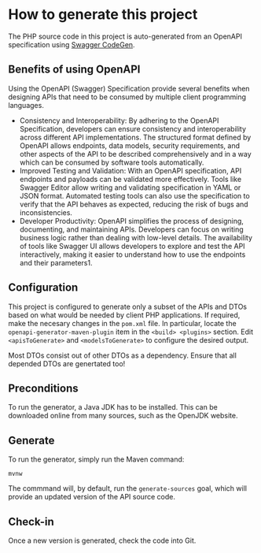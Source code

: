 # How to generate this project

The PHP source code in this project is auto-generated from an OpenAPI specification using [Swagger CodeGen](https://swagger.io/tools/swagger-codegen/). 

## Benefits of using OpenAPI

Using the OpenAPI (Swagger) Specification provide several benefits when designing APIs that need to be consumed by multiple client programming languages. 

- Consistency and Interoperability: By adhering to the OpenAPI Specification, developers can ensure consistency and interoperability across different API implementations. The structured format defined by OpenAPI allows endpoints, data models, security requirements, and other aspects of the API to be described comprehensively and in a way which can be consumed by software tools automatically.
- Improved Testing and Validation: With an OpenAPI specification, API endpoints and payloads can be validated more effectively. Tools like Swagger Editor allow writing and validating specification in YAML or JSON format. Automated testing tools can also use the specification to verify that the API behaves as expected, reducing the risk of bugs and inconsistencies.
- Developer Productivity:  OpenAPI simplifies the process of designing, documenting, and maintaining APIs. Developers can focus on writing business logic rather than dealing with low-level details. The availability of tools like Swagger UI allows developers to explore and test the API interactively, making it easier to understand how to use the endpoints and their parameters1.

## Configuration

This project is configured to generate only a subset of the APIs and DTOs based on what would be needed by client PHP applications. If required, make the necesary changes in the `pom.xml` file. In particular, locate the `openapi-generator-maven-plugin` item in the `<build> <plugins>` section. Edit `<apisToGenerate>` and `<modelsToGenerate>` to configure the desired output.

Most DTOs consist out of other DTOs as a dependency. Ensure that all depended DTOs are genertated too!

## Preconditions

To run the generator, a Java JDK has to be installed. This can be downloaded online from many sources, such as the OpenJDK website.

## Generate

To run the generator, simply run the Maven command:

```
mvnw
```

The commmand will, by default, run the `generate-sources` goal, which will provide an updated version of the API source code.

## Check-in

Once a new version is generated, check the code into Git.